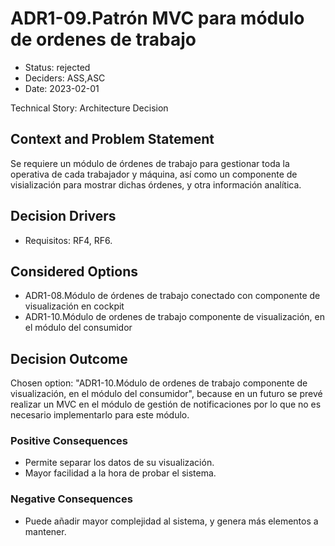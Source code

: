 # ADR1-09.Patrón MVC para módulo de ordenes de trabajo

* Status: rejected
* Deciders: ASS,ASC
* Date: 2023-02-01

Technical Story: Architecture Decision

## Context and Problem Statement

Se requiere un módulo de órdenes de trabajo para gestionar toda la operativa de cada trabajador y máquina, así como un componente de visialización para mostrar dichas órdenes, y otra información analítica.

## Decision Drivers

* Requisitos: RF4, RF6.

## Considered Options

* ADR1-08.Módulo de órdenes de trabajo conectado con componente de visualización en cockpit
* ADR1-10.Módulo de ordenes de trabajo componente de visualización, en el módulo del consumidor

## Decision Outcome

Chosen option: "ADR1-10.Módulo de ordenes de trabajo componente de visualización, en el módulo del consumidor", because en un futuro se prevé realizar un MVC en el módulo de gestión de notificaciones por lo que no es necesario implementarlo para este módulo.

### Positive Consequences

* Permite separar los datos de su visualización.
* Mayor facilidad a la hora de probar el sistema.

### Negative Consequences

* Puede añadir mayor complejidad al sistema, y genera más elementos a mantener.
